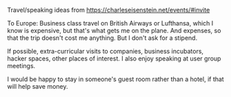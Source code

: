 Travel/speaking ideas from https://charleseisenstein.net/events/#invite


To Europe: Business class travel on British Airways or Lufthansa, which I know is expensive, but that's what gets me on the plane. And expenses, so that the trip doesn't cost me anything. But I don't ask for a stipend.

If possible, extra-curricular visits to companies, business incubators, hacker spaces, other places of interest.  I also enjoy speaking at user group meetings.

I would be happy to stay in someone's guest room rather than a hotel, if that will help save money.